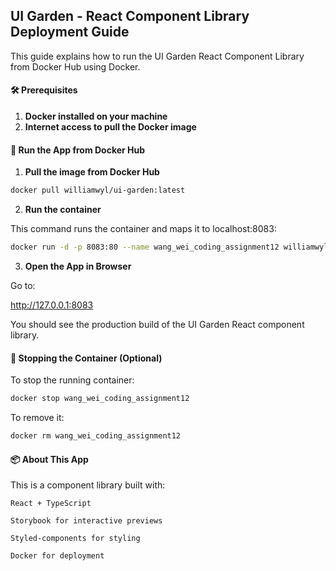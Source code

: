 ## UI Garden - React Component Library Deployment Guide

This guide explains how to run the UI Garden React Component Library from Docker Hub using Docker.

#### 🛠 Prerequisites

1. **Docker installed on your machine**
2. **Internet access to pull the Docker image**

#### 🚀 Run the App from Docker Hub

1. **Pull the image from Docker Hub**

```bash
docker pull williamwyl/ui-garden:latest
```

2. **Run the container**

This command runs the container and maps it to localhost:8083:

```bash
docker run -d -p 8083:80 --name wang_wei_coding_assignment12 williamwyl/ui-garden:latest
```

3. **Open the App in Browser**

Go to:

http://127.0.0.1:8083

You should see the production build of the UI Garden React component library.

#### 🛑 Stopping the Container (Optional)

To stop the running container:

```bash
docker stop wang_wei_coding_assignment12
```

To remove it:

```bash
docker rm wang_wei_coding_assignment12
```

#### 📦 About This App

This is a component library built with:

    React + TypeScript

    Storybook for interactive previews

    Styled-components for styling

    Docker for deployment
